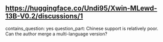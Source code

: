 ## https://huggingface.co/Undi95/Xwin-MLewd-13B-V0.2/discussions/1

contains_question: yes
question_part: Chinese support is relatively poor. Can the author merge a multi-language version?